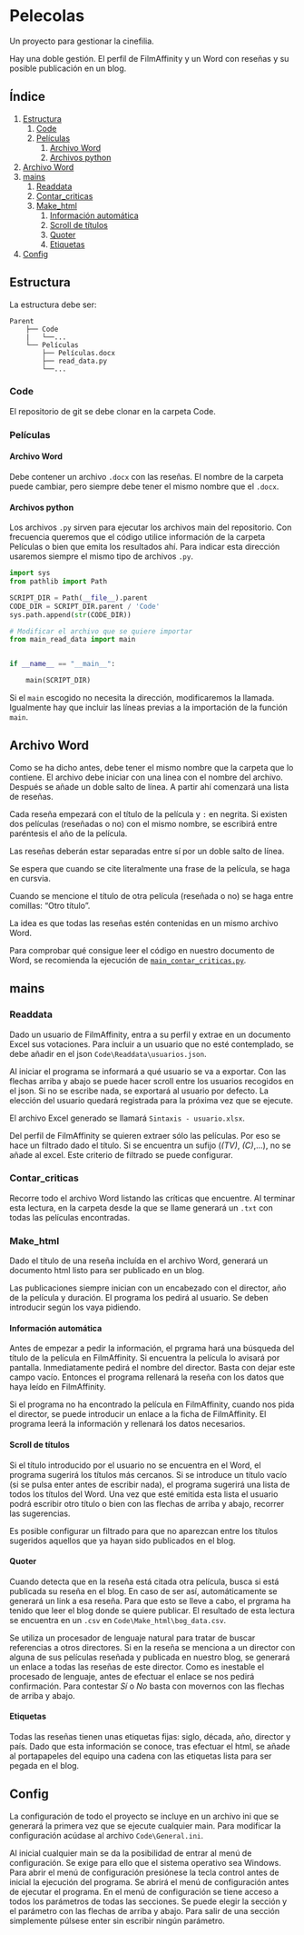# Pelecolas

Un proyecto para gestionar la cinefilia.

Hay una doble gestión.
El perfil de FilmAffinity y un Word con reseñas y su posible publicación en un blog.

## Índice

1. [Estructura](#Estructura)
    1. [Code](#Code)
    2. [Películas](#Películas)
        1. [Archivo Word](#Archivo-Word)
        2. [Archivos python](#Archivos-python)
2. [Archivo Word](#archivo-word-1)
3. [mains](#mains)
    1. [Readdata](#readdata)
    2. [Contar_criticas](#Contar_criticas)
    3. [Make_html](#Make_html)
        1. [Información automática](#Información-automática)
        2. [Scroll de títulos](#Scroll-de-títulos)
        3. [Quoter](#Quoter)
        4. [Etiquetas](#Etiquetas)
4. [Config](#Config)

## Estructura

La estructura debe ser:

```
Parent
    ├── Code
    |   └──...
    └── Películas
        ├── Películas.docx
        ├── read_data.py
        └──...
```

### Code

El repositorio de git se debe clonar en la carpeta Code.

### Películas

#### Archivo Word

Debe contener un archivo `.docx` con las reseñas.
El nombre de la carpeta puede cambiar, pero siempre debe tener el mismo nombre que el `.docx`.

#### Archivos python

Los archivos `.py` sirven para ejecutar los archivos main del repositorio.
Con frecuencia queremos que el código utilice información de la carpeta Películas o bien que emita los resultados ahí.
Para indicar esta dirección usaremos siempre el mismo tipo de archivos `.py`.

```python
import sys
from pathlib import Path

SCRIPT_DIR = Path(__file__).parent
CODE_DIR = SCRIPT_DIR.parent / 'Code'
sys.path.append(str(CODE_DIR))

# Modificar el archivo que se quiere importar
from main_read_data import main


if __name__ == "__main__":

    main(SCRIPT_DIR)
```

Si el `main` escogido no necesita la dirección, modificaremos la llamada.
Igualmente hay que incluir las líneas previas a la importación de la función `main`.

## Archivo Word

Como se ha dicho antes, debe tener el mismo nombre que la carpeta que lo contiene.
El archivo debe iniciar con una linea con el nombre del archivo.
Después se añade un doble salto de línea.
A partir ahí comenzará una lista de reseñas.

Cada reseña empezará con el título de la película y `:` en negrita.
Si existen dos películas (reseñadas o no) con el mismo nombre, se escribirá entre paréntesis el año de la película.

Las reseñas deberán estar separadas entre sí por un doble salto de línea.

Se espera que cuando se cite literalmente una frase de la película, se haga en cursvia.

Cuando se mencione el título de otra película (reseñada o no) se haga entre comillas: “Otro título”.

La idea es que todas las reseñas estén contenidas en un mismo archivo Word.

Para comprobar qué consigue leer el código en nuestro documento de Word, se recomienda la ejecución de [`main_contar_criticas.py`](#Contar_criticas).

## mains

### Readdata

Dado un usuario de FilmAffinity, entra a su perfil y extrae en un documento Excel sus votaciones.
Para incluir a un usuario que no esté contemplado, se debe añadir en el json `Code\Readdata\usuarios.json`.

Al iniciar el programa se informará a qué usuario se va a exportar.
Con las flechas arriba y abajo se puede hacer scroll entre los usuarios recogidos en el json.
Si no se escribe nada, se exportará al usuario por defecto.
La elección del usuario quedará registrada para la próxima vez que se ejecute.

El archivo Excel generado se llamará `Sintaxis - usuario.xlsx`.

Del perfil de FilmAffinity se quieren extraer sólo las películas.
Por eso se hace un filtrado dado el título.
Si se encuentra un sufijo (_(TV)_, _(C)_,...), no se añade al excel.
Este criterio de filtrado se puede configurar.

### Contar_criticas

Recorre todo el archivo Word listando las críticas que encuentre.
Al terminar esta lectura, en la carpeta desde la que se llame generará un `.txt` con todas las películas encontradas.

### Make_html

Dado el título de una reseña incluída en el archivo Word, generará un documento html listo para ser publicado en un blog.

Las publicaciones siempre inician con un encabezado con el director, año de la película y duración.
El programa los pedirá al usuario.
Se deben introducir según los vaya pidiendo.

#### Información automática

Antes de empezar a pedir la información, el prgrama hará una búsqueda del título de la película en FilmAffinity.
Si encuentra la película lo avisará por pantalla.
Inmediatamente pedirá el nombre del director.
Basta con dejar este campo vacío.
Entonces el programa rellenará la reseña con los datos que haya leído en FilmAffinity.

Si el programa no ha encontrado la película en FilmAffinity, cuando nos pida el director, se puede introducir un enlace a la ficha de FilmAffinity.
El programa leerá la información y rellenará los datos necesarios.

#### Scroll de títulos

Si el título introducido por el usuario no se encuentra en el Word, el programa sugerirá los títulos más cercanos.
Si se introduce un título vacío (si se pulsa enter antes de escribir nada), el programa sugerirá una lista de todos los títulos del Word.
Una vez que esté emitida esta lista el usuario podrá escribir otro título o bien con las flechas de arriba y abajo, recorrer las sugerencias.

Es posible configurar un filtrado para que no aparezcan entre los títulos sugeridos aquellos que ya hayan sido publicados en el blog.

#### Quoter

Cuando detecta que en la reseña está citada otra película, busca si está publicada su reseña en el blog.
En caso de ser así, automáticamente se generará un link a esa reseña.
Para que esto se lleve a cabo, el prgrama ha tenido que leer el blog donde se quiere publicar.
El resultado de esta lectura se encuentra en un `.csv` en `Code\Make_html\bog_data.csv`.

Se utiliza un procesador de lenguaje natural para tratar de buscar referencias a otros directores.
Si en la reseña se menciona a un director con alguna de sus películas reseñada y publicada en nuestro blog, se generará un enlace a todas las reseñas de este director.
Como es inestable el procesado de lenguaje, antes de efectuar el enlace se nos pedirá confirmación.
Para contestar _Sí_ o _No_ basta con movernos con las flechas de arriba y abajo.

#### Etiquetas

Todas las reseñas tienen unas etiquetas fijas: siglo, década, año, director y país.
Dado que esta información se conoce, tras efectuar el html, se añade al portapapeles del equipo una cadena con las etiquetas lista para ser pegada en el blog.

## Config

La configuración de todo el proyecto se incluye en un archivo ini que se generará la primera vez que se ejecute cualquier main.
Para modificar la configuración acúdase al archivo `Code\General.ini`.

Al inicial cualquier main se da la posibilidad de entrar al menú de configuración.
Se exige para ello que el sistema operativo sea Windows.
Para abrir el menú de configuración presiónese la tecla control antes de inicial la ejecución del programa.
Se abrirá el menú de configuración antes de ejecutar el programa.
En el menú de configuración se tiene acceso a todos los parámetros de todas las secciones.
Se puede elegir la sección y el parámetro con las flechas de arriba y abajo.
Para salir de una sección simplemente púlsese enter sin escribir ningún parámetro.
